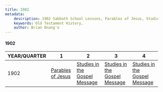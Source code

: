 ```yaml
---
title: 1902
metadata:
    description: 1902 Sabbath School Lessons, Parables of Jesus, Studies in the Gospel Message, Studies in the Gospel Message, Studies in the Gospel Message
    keywords: Old Testament History,
    author: Brian Onang'o
---
```


#### 1902

YEAR/QUARTER |   1  | 2| 3| 4
-------------|------------|---|--|---
1902   |  [Parables of Jesus](/1901-1910/1902/quarter1) | [Studies in the Gospel Message](/1901-1910/1902/quarter2) | [Studies in the Gospel Message](/1901-1910/1902/quarter3) | [Studies in the Gospel Message](/1901-1910/1902/quarter4) |
 